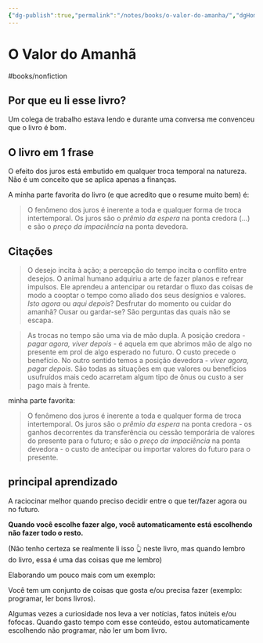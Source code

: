 ```yaml
---
{"dg-publish":true,"permalink":"/notes/books/o-valor-do-amanha/","dgHomeLink":true,"dgPassFrontmatter":false,"dgShowBacklinks":true,"dgShowLocalGraph":false}
---
```



# O Valor do Amanhã

#books/nonfiction 

## Por que eu li esse livro?

Um colega de trabalho estava lendo e durante uma conversa me convenceu que o livro é bom.

## O livro em 1 frase

O efeito dos juros está embutido em qualquer troca temporal na natureza. Não é um conceito que se aplica apenas a finanças.

A minha parte favorita do livro (e que acredito que o resume muito bem) é:

> O fenômeno dos juros é inerente a toda e qualquer forma de troca intertemporal. Os juros são o *prêmio da espera* na ponta credora (...) e são o *preço da impaciência* na ponta devedora.

## Citações

> O desejo incita à ação; a percepção do tempo incita o conflito entre desejos. O animal humano adquiriu a arte de fazer planos e refrear impulsos. Ele aprendeu a antencipar ou retardar o fluxo das coisas de modo a cooptar o tempo como aliado dos seus desígnios e valores. *Isto agora* ou *aqui depois*? Desfrutar do momento ou cuidar do amanhã? Ousar ou gardar-se? São perguntas das quais não se escapa.

> As trocas no tempo são uma via de mão dupla. A posição credora - *pagar agora, viver depois* - é aquela em que abrimos mão de algo no presente em prol de algo esperado no futuro. O custo precede o benefício. No outro sentido temos a posição devedora - *viver agora, pagar depois*. São todas as situações em que valores ou benefícios usufruídos mais cedo acarretam algum tipo de ônus ou custo a ser pago mais à frente.

minha parte favorita:

> O fenômeno dos juros é inerente a toda e qualquer forma de troca intertemporal. Os juros são o *prêmio da espera* na ponta credora - os ganhos decorrentes da transferência ou cessão temporária de valores do presente para o futuro; e são o *preço da impaciência* na ponta devedora - o custo de antecipar ou importar valores do futuro para o presente. 




## principal aprendizado

A raciocinar melhor quando preciso decidir entre o que ter/fazer agora ou no futuro.

**Quando você escolhe fazer algo, você automaticamente está escolhendo não fazer todo o resto.**

(Não tenho certeza se realmente li isso 👆 neste livro, mas quando lembro do livro, essa é uma das coisas que me lembro)

Elaborando um pouco mais com um exemplo:

Você tem um conjunto de coisas que gosta e/ou precisa fazer (exemplo: programar, ler bons livros).

Algumas vezes a curiosidade nos leva a ver notícias, fatos inúteis e/ou fofocas. Quando gasto tempo com esse conteúdo, estou automaticamente escolhendo não programar, não ler um bom livro.

